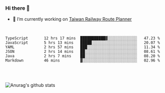 ### Hi there 👋

- 🔭 I’m currently working on [Taiwan Railway Route Planner](https://github.com/Taiwan-Railway-Route-Planner)

<br/>

<!--START_SECTION:waka-->

```text
TypeScript       12 hrs 17 mins  ███████████▓░░░░░░░░░░░░░   47.23 %
JavaScript       5 hrs 13 mins   █████░░░░░░░░░░░░░░░░░░░░   20.07 %
YAML             2 hrs 57 mins   ███░░░░░░░░░░░░░░░░░░░░░░   11.34 %
JSON             2 hrs 14 mins   ██░░░░░░░░░░░░░░░░░░░░░░░   08.61 %
Java             2 hrs 7 mins    ██░░░░░░░░░░░░░░░░░░░░░░░   08.20 %
Markdown         46 mins         ▓░░░░░░░░░░░░░░░░░░░░░░░░   02.96 %
```

<!--END_SECTION:waka-->

<br/>
<br/>

![Anurag's github stats](https://github-readme-stats.vercel.app/api?username=DepickereSven&show_icons=true&theme=tokyonight)



<!--
**DepickereSven/DepickereSven** is a ✨ _special_ ✨ repository because its `README.md` (this file) appears on your GitHub profile.

Here are some ideas to get you started:

- 🔭 I’m currently working on ...
- 🌱 I’m currently learning ...
- 👯 I’m looking to collaborate on ...
- 🤔 I’m looking for help with ...
- 💬 Ask me about ...
- 📫 How to reach me: ...
- 😄 Pronouns: ...
- ⚡ Fun fact: ...
-->
